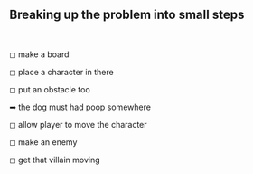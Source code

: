 ## Breaking up the problem into small steps

<br />

◻ make a board

◻ place a character in there

◻ put an obstacle too

➡ the dog must had poop somewhere

◻ allow player to move the character

◻ make an enemy

◻ get that villain moving
